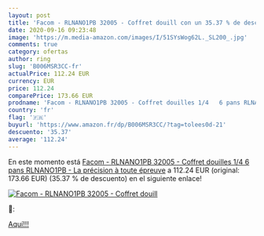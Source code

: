 ```yaml
---
layout: post
title: 'Facom - RLNANO1PB 32005 - Coffret douill con un 35.37 % de descuento'
date: 2020-09-16 09:23:48
image: 'https://m.media-amazon.com/images/I/51SYsWog62L._SL200_.jpg'
comments: true
category: ofertas
author: ring
slug: 'B006MSR3CC-fr'
actualPrice: 112.24 EUR
currency: EUR
price: 112.24
comparePrice: 173.66 EUR
prodname: 'Facom - RLNANO1PB 32005 - Coffret douilles 1/4   6 pans RLNANO1PB - La précision à toute épreuve'
country: 'fr'
flag: '🇫🇷'
buyurl: 'https://www.amazon.fr/dp/B006MSR3CC/?tag=tolees0d-21'
descuento: '35.37'
average: '112.24'
---
```


En este momento está [Facom - RLNANO1PB 32005 - Coffret douilles 1/4   6 pans RLNANO1PB - La précision à toute épreuve](https://www.amazon.fr/dp/B006MSR3CC/?tag=tolees0d-21) a 112.24 EUR (original: 173.66 EUR) (35.37 %  de descuento) en el siguiente enlace!

[![Facom - RLNANO1PB 32005 - Coffret douill](https://m.media-amazon.com/images/I/51SYsWog62L._SL200_.jpg)](https://www.amazon.fr/dp/B006MSR3CC/?tag=tolees0d-21)

🔎:


[Aquí!!!](https://www.amazon.fr/dp/B006MSR3CC/?tag=tolees0d-21)
